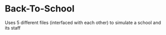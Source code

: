 # Back-To-School
Uses 5 different files (interfaced with each other) to simulate a school and its staff
